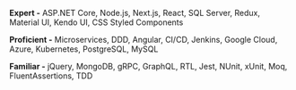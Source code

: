 **Expert -** ASP.NET Core, Node.js, Next.js, React, SQL Server, Redux, Material UI, Kendo UI, CSS Styled Components  

**Proficient -** Microservices, DDD, Angular, CI/CD, Jenkins, Google Cloud, Azure, Kubernetes, PostgreSQL, MySQL  

**Familiar -** jQuery, MongoDB, gRPC, GraphQL, RTL, Jest, NUnit, xUnit, Moq, FluentAssertions, TDD  
